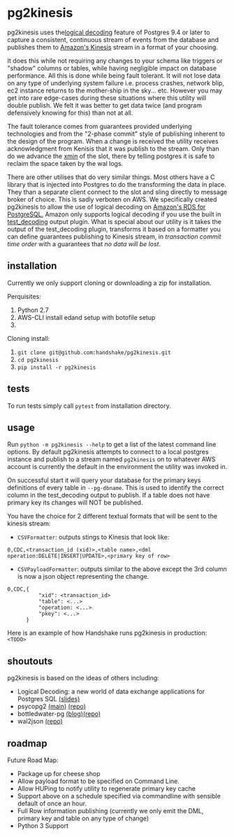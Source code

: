 # pg2kinesis

pg2kinesis uses the[logical decoding](https://www.postgresql.org/docs/9.4/static/logicaldecoding.html) 
feature of Postgres 9.4 or later to capture a consistent, continuous stream of events from the database
and publishes them to [Amazon's Kinesis]() stream in a format of your choosing.

It does this while not requiring any changes to your schema like triggers or "shadow" columns or tables,
while having negligible impact on database performance.
All this is done while being fault tolerant. It will not lose data on any type of underlying system failure i.e. process
crashes, network blip, ec2 instance returns to the mother-ship in the sky... etc. However you may get into rare 
edge-cases during these situations where this utility will double publish. 
We felt it was better to get data twice (and program defensively knowing for this) than not at all.
 
The fault tolerance comes from guarantees provided underlying technologies and from the "2-phase commit" style of 
publishing inherent to the design of the program.
When a change is received the utility receives acknowledgment from Kenisis that it was publish to the stream. 
Only than do we advance the [xmin](https://www.postgresql.org/docs/9.4/static/catalog-pg-replication-slots.html) of 
the slot, there by telling postgres it is safe to reclaim the space taken by the 
wal logs.

There are other utilises that do very similar things. Most others have a C library 
that is injected into Postgres to do the transforming the data in place. They than a separate client connect to the slot 
and sling directly to message broker of choice. This is sadly verboten on AWS. 
We specifically created pg2kinesis to allow the use of logical decoding on [Amazon's RDS for PostgreSQL.](https://aws.amazon.com/rds/postgresql/) 
Amazon only supports logical decoding if you use the built in [test_decoding](https://www.postgresql.org/docs/9.4/static/test-decoding.html)
output plugin. What is special about our utility is it takes the output of the test_decoding plugin, transforms it based 
on a formatter you can define guarantees publishing to Kinesis stream, 
in *transaction commit time order* with a guarantees that *no data will be lost*.  

## installation

Currently we only support cloning or downloading a zip for installation.

Perquisites:
 1. Python 2.7
 1. AWS-CLI install edand setup with botofile setup
 1. <more detail for above>

Cloning install:
 1. `git clone git@github.com:handshake/pg2kinesis.git`
 1. `cd pg2kinesis`
 1. `pip install -r pg2kinesis` 


## tests

To run tests simply call `pytest` from installation directory.

## usage

 Run `python -m pg2kinesis --help` to get a list of the latest command line options. By default pg2kinesis attempts to 
 connect to a local postgres instance and publish to a stream named `pg2kinesis` on to whatever AWS account is currently
 the default in the environment the utility was invoked in.
  
 On successful start it will query your database for the primary keys definitions of every table in `--pg-dbname`.
 This is used to identify the correct column in the test_decoding output to publish. If a table does not have primary key 
 its changes will NOT be published.
 
 You have the choice for 2 different textual formats that will be sent to the kinesis stream:
  - `CSVFormatter`: outputs stings to Kinesis that look like:
  ```
  0,CDC,<transaction_id (xid)>,<table name>,<dml operation:DELETE|INSERT|UPDATE>,<primary key of row>
  ```
  - `CSVPayloadFormatter`: outputs similar to the above except the 3rd column is now a json object representing the change.
  ```
  0,CDC,{
            "xid": <transaction_id>
            "table": <...>
            "operation: <...>
            "pkey": <...>    
        }   
 ```
 
 Here is an example of how Handshake runs pg2kinesis in production:
 `<TODO>`

## shoutouts
pg2kinesis is based on the ideas of others including:
- Logical Decoding: a new world of data exchange applications for Postgres SQL [(slides)](https://www.slideshare.net/8kdata/postgresql-logical-decoding)
- psycopg2 [(main)](http://initd.org/psycopg/) [(repo)](https://github.com/psycopg/psycopg2/)
- bottledwater-pg [(blog)](https://www.confluent.io/blog/bottled-water-real-time-integration-of-postgresql-and-kafka/)[(repo)](https://github.com/confluentinc/bottledwater-pg)
- wal2json [(repo)](https://github.com/eulerto/wal2json)


## roadmap
Future Road Map:
 - Package up for cheese shop
 - Allow payload format to be specified on Command Line.
 - Allow HUPing to notify utility to regenerate primary key cache
 - Support above on a schedule specified via commandline with sensible default of once an hour.
 - Full Row information publishing (currently we only emit the DML, primary key and table on any type of change)
 - Python 3 Support
